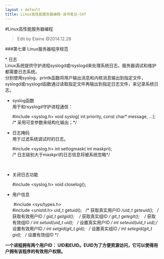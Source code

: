 ```yaml
---
layout : default
title: Linux高性能服务器编程-读书笔记-CH7
---
```

#Linux高性能服务器编程    
 > Edit by Elaine @2014.12.28
 
###第七章 Linux服务器程序规范   

​* 日志  
    Linux系统提供守护进程syslogd或rsyslogd来处理系统日志。服务器调试和维护都需要日志系统。  
    分别使用syslog、printk函数将用户输出消息和内核消息输出到指定文件，syslogd或rsyslogd函数通过读取指定文件再输出到指定日志文件，来记录系统日志。 
     
   * syslog函数  
   用于和rsyslogd守护进程通信：
     
	
        #include <syslog.h>
        void syslog( int priority, const char* message, ...);
        /* 采用可变参数来结构化输出；*/  
  
    
   * 日志掩码    
  用于过滤系统调试时的日志。
  
 	
        ​#include <syslog.h>
        ​int setlogmask( int maskpri);  
        ​/* 日志级别大于maskpri的日志信息将被系统忽略*/   
       
   ​
   * 关闭日志功能 
   
   
        ​#include <syslog.h> 
        ​void closelog();
   
   * 用户信息
     
	
    	​​ #include <sys/types.h>    
    	​​ ​#include <unistd.h>
    	 ​uid_t getuid();         ​    ​    ​/* 获取真实用户ID */
    	 ​​uid_t geteuid();    ​    ​        ​/* 获取有效用户ID */​
    	 ​​gid_t getgid();    ​    ​    ​    ​/* 获取真实组ID */
    	 ​​​git_t getegit();    ​    ​    ​    ​/* 获取有效组ID */
    	 ​​​​int setuid(uid_t uid);    ​    ​   /* 设置真实用户ID */
    	 ​​​​​int seteuid(uid_t uid);    ​    ​  /* 设置有效用户ID */
    	 ​​​​​​int setgid(git_t gid);    ​    ​     /* 设置真实组ID */
    	 ​​​​​​int setegid(git_t gid);    ​    ​    /* 设置有效组ID */

**一个进程拥有两个用户ID： UID和EUID。EUID为了方便资源访问，它可以使得用户拥有该程序的有效用户权限。**
